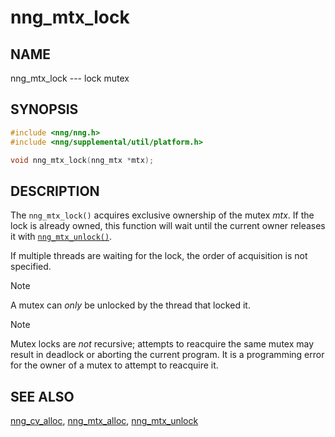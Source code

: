 # nng_mtx_lock

## NAME

nng_mtx_lock --- lock mutex

## SYNOPSIS

```c
#include <nng/nng.h>
#include <nng/supplemental/util/platform.h>

void nng_mtx_lock(nng_mtx *mtx);
```

## DESCRIPTION

The `nng_mtx_lock()` acquires exclusive ownership of the mutex _mtx_.
If the lock is already owned, this function will wait until the current
owner releases it with [`nng_mtx_unlock()`](nng_mtx_unlock.md).

If multiple threads are waiting for the lock, the order of acquisition
is not specified.

> [!NOTE]
> A mutex can _only_ be unlocked by the thread that locked it.

> [!NOTE]
> Mutex locks are _not_ recursive; attempts to reacquire the
> same mutex may result in deadlock or aborting the current program.
> It is a programming error for the owner of a mutex to attempt to
> reacquire it.

## SEE ALSO

[nng_cv_alloc](nng_cv_alloc.md),
[nng_mtx_alloc](nng_mtx_alloc.md),
[nng_mtx_unlock](nng_mtx_unlock.md)
